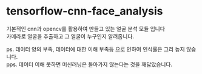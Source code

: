 # tensorflow-cnn-face_analysis

기본적인 cnn과 opencv를 활용하여 만들고 있는 얼굴 분석 모듈 입니다<br>
카메라로 얼굴을 추출하고 그 얼굴이 누구인지 알려줍니다.<br>

ps. 데이터 양의 부족, 데이터에 대한 이해 부족등 으로 인하여 인식률은 그리 높지 않습니다.<br>
pps. 데이터 이해 못하면 머신러닝은 돌아가지 않는다는 것을 깨닳았습니다. 
